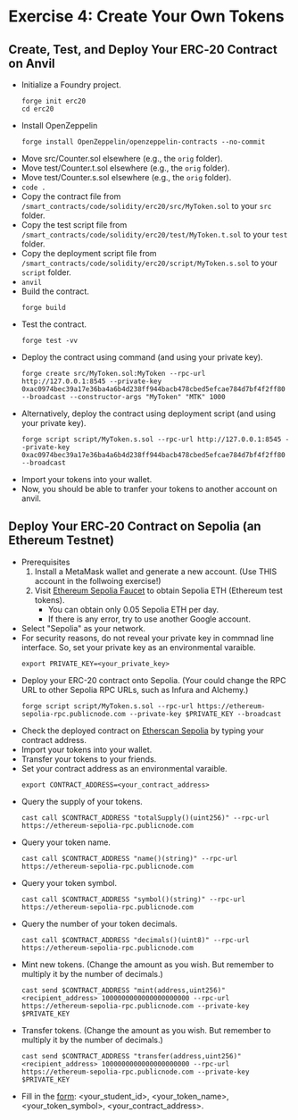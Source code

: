 # Exercise 4: Create Your Own Tokens

## Create, Test, and Deploy Your ERC‑20 Contract on Anvil
+ Initialize a Foundry project.
   ```
   forge init erc20
   cd erc20
   ```
+ Install OpenZeppelin
  ```
  forge install OpenZeppelin/openzeppelin-contracts --no-commit
  ```
+ Move src/Counter.sol elsewhere (e.g., the `orig` folder).
+ Move test/Counter.t.sol elsewhere (e.g., the `orig` folder).
+ Move test/Counter.s.sol elsewhere (e.g., the `orig` folder).
+ `code .`
+ Copy the contract file from `/smart_contracts/code/solidity/erc20/src/MyToken.sol` to your `src` folder.
+ Copy the test script file from `/smart_contracts/code/solidity/erc20/test/MyToken.t.sol` to your `test` folder.
+ Copy the deployment script file from `/smart_contracts/code/solidity/erc20/script/MyToken.s.sol` to your `script` folder.
+ `anvil`
+ Build the contract.
  ```
  forge build
  ```
+ Test the contract.
  ```
  forge test -vv
  ```
+ Deploy the contract using command (and using your private key).
  ```
  forge create src/MyToken.sol:MyToken --rpc-url http://127.0.0.1:8545 --private-key 0xac0974bec39a17e36ba4a6b4d238ff944bacb478cbed5efcae784d7bf4f2ff80 --broadcast --constructor-args "MyToken" "MTK" 1000
  ```
+ Alternatively, deploy the contract using deployment script (and using your private key).
  ```
  forge script script/MyToken.s.sol --rpc-url http://127.0.0.1:8545 --private-key 0xac0974bec39a17e36ba4a6b4d238ff944bacb478cbed5efcae784d7bf4f2ff80 --broadcast
  ```
+ Import your tokens into your wallet.
+ Now, you should be able to tranfer your tokens to another account on anvil.

## Deploy Your ERC‑20 Contract on Sepolia (an Ethereum Testnet)
+ Prerequisites
  1. Install a MetaMask wallet and generate a new account. (Use THIS account in the follwoing exercise!)
  2. Visit [Ethereum Sepolia Faucet](https://cloud.google.com/application/web3/faucet/ethereum/sepolia) to obtain Sepolia ETH (Ethereum test tokens).
     - You can obtain only 0.05 Sepolia ETH per day.
     - If there is any error, try to use another Google account.
+ Select "Sepolia" as your network.
+ For security reasons, do not reveal your private key in commnad line interface. So, set your private key as an environmental varaible.
  ```
  export PRIVATE_KEY=<your_private_key>
  ```
+ Deploy your ERC-20 contract onto Sepolia. (Your could change the RPC URL to other Sepolia RPC URLs, such as Infura and Alchemy.)
  ```
  forge script script/MyToken.s.sol --rpc-url https://ethereum-sepolia-rpc.publicnode.com --private-key $PRIVATE_KEY --broadcast
  ```
+ Check the deployed contract on [Etherscan Sepolia](https://sepolia.etherscan.io/) by typing your contract address.
+ Import your tokens into your wallet.
+ Transfer your tokens to your friends.
+ Set your contract address as an environmental varaible.
  ```
  export CONTRACT_ADDRESS=<your_contract_address>
  ```
+ Query the supply of your tokens.
  ```
  cast call $CONTRACT_ADDRESS "totalSupply()(uint256)" --rpc-url https://ethereum-sepolia-rpc.publicnode.com
  ```
+ Query your token name.
  ```
  cast call $CONTRACT_ADDRESS "name()(string)" --rpc-url https://ethereum-sepolia-rpc.publicnode.com
  ```
+ Query your token symbol.
  ```
  cast call $CONTRACT_ADDRESS "symbol()(string)" --rpc-url https://ethereum-sepolia-rpc.publicnode.com
  ```
+ Query the number of your token decimals.
  ```
  cast call $CONTRACT_ADDRESS "decimals()(uint8)" --rpc-url https://ethereum-sepolia-rpc.publicnode.com
  ```
+ Mint new tokens. (Change the amount as you wish. But remember to multiply it by the number of decimals.)
  ```
  cast send $CONTRACT_ADDRESS "mint(address,uint256)" <recipient_address> 1000000000000000000000 --rpc-url https://ethereum-sepolia-rpc.publicnode.com --private-key $PRIVATE_KEY
  ```
+ Transfer tokens. (Change the amount as you wish. But remember to multiply it by the number of decimals.)
  ```
  cast send $CONTRACT_ADDRESS "transfer(address,uint256)" <recipient_address> 1000000000000000000000 --rpc-url https://ethereum-sepolia-rpc.publicnode.com --private-key $PRIVATE_KEY
  ```
+ Fill in the [form](xxx): <your_student_id>, <your_token_name>, <your_token_symbol>, <your_contract_address>.
